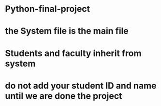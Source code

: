# Python-final-project
# the System file is the main file
# Students and faculty inherit from system
# do not add your student ID and name until we are done the project
